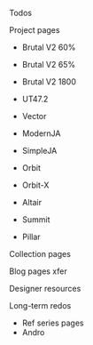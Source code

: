 Todos 

Project pages
- Brutal V2 60%
- Brutal V2 65%
- Brutal V2 1800

- UT47.2
- Vector

- ModernJA
- SimpleJA

- Orbit
- Orbit-X
- Altair

- Summit
- Pillar

Collection pages

Blog pages xfer

Designer resources




Long-term redos
- Ref series pages
- Andro